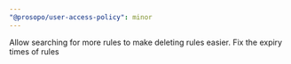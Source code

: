 ```yaml
---
"@prosopo/user-access-policy": minor
---
```


Allow searching for more rules to make deleting rules easier. Fix the expiry times of rules
  